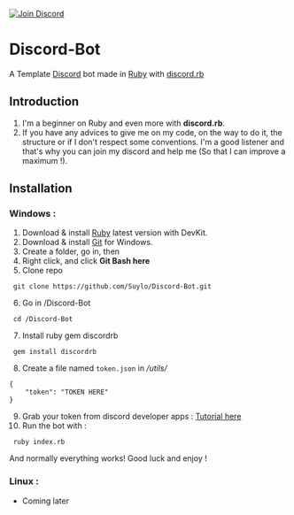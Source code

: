 [![Join Discord](https://img.shields.io/badge/discord-join-7289DA.svg)](http://discord.suylo.fr)

# **Discord-Bot**
A Template [Discord](https://discord.com) bot made in [Ruby](https://www.ruby-lang.org/en/Ruby) with [discord.rb](https://github.com/shardlab/discordrb)

## **Introduction**
1. I'm a beginner on Ruby and even more with <strong>discord.rb</strong>.
2. If you have any advices to give me on my code, on the way to do it, the structure or if I don't respect some conventions. I'm a good listener and that's why you can join my discord and help me (So that I can improve a maximum !).


## **Installation**

### Windows :
1. Download & install [Ruby](https://rubyinstaller.org/) latest version with DevKit.
2. Download & install [Git](https://git-scm.com/download/) for Windows.
3. Create a folder, go in, then
4. Right click, and click **Git Bash here**
5. Clone repo
```
 git clone https://github.com/Suylo/Discord-Bot.git
```
6. Go in /Discord-Bot
```
 cd /Discord-Bot
```
7. Install ruby gem discordrb
```
 gem install discordrb
```

8. Create a file named `token.json` in */utils/* 
```
{
    "token": "TOKEN HERE"
}
```
9. Grab your token from discord developer apps : [Tutorial here](https://www.writebots.com/discord-bot-token/)
10. Run the bot with :
```
 ruby index.rb
```

And normally everything works! Good luck and enjoy !

### Linux : 
- Coming later
